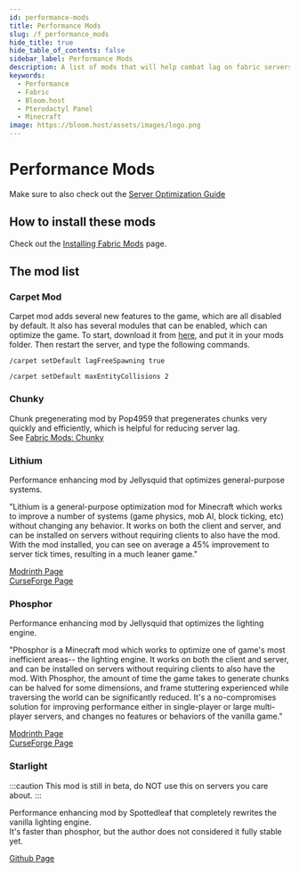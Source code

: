 ```yaml
---
id: performance-mods
title: Performance Mods
slug: /f_performance_mods
hide_title: true
hide_table_of_contents: false
sidebar_label: Performance Mods
description: A list of mods that will help combat lag on fabric servers.
keywords:
  - Performance
  - Fabric
  - Bloom.host
  - Pterodactyl Panel
  - Minecraft
image: https://bloom.host/assets/images/logo.png
---
```

# Performance Mods

Make sure to also check out the [Server Optimization Guide](../../running_a_server/optimization.md)

## How to install these mods

Check out the [Installing Fabric Mods](../fabric-setup.md) page.

## The mod list

### Carpet Mod

Carpet mod adds several new features to the game, which are all disabled by default. It also has several modules that can be enabled, which can optimize the game. To start, download it from [here](https://www.curseforge.com/minecraft/mc-mods/carpet), and put it in your mods folder. Then restart the server, and type the following commands.

`/carpet setDefault lagFreeSpawning true` 

`/carpet setDefault maxEntityCollisions 2`

### Chunky 

Chunk pregenerating mod by Pop4959 that pregenerates chunks very quickly and efficiently, which is helpful for reducing server lag.  
See [Fabric Mods: Chunky](../fabric_mods/chunky_fabric.md)

### Lithium

Performance enhancing mod by Jellysquid that optimizes general-purpose systems.

"Lithium is a general-purpose optimization mod for Minecraft which works to improve a number of systems (game physics, mob AI, block ticking, etc) without changing any behavior. It works on both the client and server, and can be installed on servers without requiring clients to also have the mod. With the mod installed, you can see on average a 45% improvement to server tick times, resulting in a much leaner game."

[Modrinth Page](https://modrinth.com/mod/phosphor)  
[CurseForge Page](https://www.curseforge.com/minecraft/mc-mods/phosphor/)  

### Phosphor

Performance enhancing mod by Jellysquid that optimizes the lighting engine.

"Phosphor is a Minecraft mod which works to optimize one of game's most inefficient areas-- the lighting engine. It works on both the client and server, and can be installed on servers without requiring clients to also have the mod. With Phosphor, the amount of time the game takes to generate chunks can be halved for some dimensions, and frame stuttering experienced while traversing the world can be significantly reduced. It's a no-compromises solution for improving performance either in single-player or large multi-player servers, and changes no features or behaviors of the vanilla game."

[Modrinth Page](https://modrinth.com/mod/lithium)  
[CurseForge Page](https://www.curseforge.com/minecraft/mc-mods/phosphor/)

### Starlight

:::caution
This mod is still in beta, do NOT use this on servers you care about.
:::

Performance enhancing mod by Spottedleaf that completely rewrites the vanilla lighting engine.  
It's faster than phosphor, but the author does not considered it fully stable yet.

[Github Page](https://github.com/Spottedleaf/Starlight)
